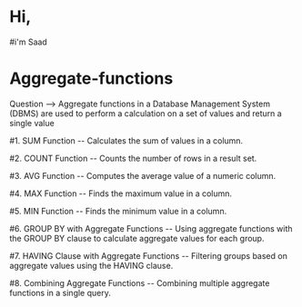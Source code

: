 # Hi,
#i'm Saad

# Aggregate-functions

Question --> 
Aggregate functions in a Database Management System (DBMS) are used to perform a calculation on a set of values and return a single value

#1. SUM Function
 -- Calculates the sum of values in a column.
 
#2. COUNT Function
 -- Counts the number of rows in a result set.
 
#3. AVG Function
 -- Computes the average value of a numeric column.

#4. MAX Function
 -- Finds the maximum value in a column.

#5. MIN Function
 -- Finds the minimum value in a column.
 
#6. GROUP BY with Aggregate Functions
 -- Using aggregate functions with the GROUP BY clause to calculate aggregate values for each group.

#7. HAVING Clause with Aggregate Functions
 -- Filtering groups based on aggregate values using the HAVING clause.

#8. Combining Aggregate Functions
 -- Combining multiple aggregate functions in a single query.
